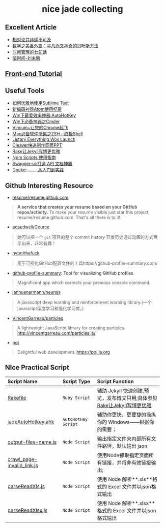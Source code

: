 <h1 align='center'>nice jade collecting</h1>

## Excellent Article
- [相对论并非遥不可及](http://www.jeffjade.com/2015/02/01/2015-02-01-recommended-article/)
- [数学之美番外篇：平凡而又神奇的贝叶斯方法](http://mindhacks.cn/2008/09/21/the-magical-bayesian-method/)
- [时间管理的七句话](http://www.ruanyifeng.com/blog/2016/05/time-management.html)
- [暗时间-刘未鹏](http://mindhacks.cn/2009/12/20/dark-time/)

## [Front-end Tutorial](https://github.com/nicejade/new-front-end-tutorial/blob/master/README.md)

## Useful Tools

- [如何优雅地使用Sublime Text](http://www.jeffjade.com/2015/12/15/2015-04-17-toss-sublime-text/)
- [新编码神器Atom使用纪要](http://www.jeffjade.com/2016/03/03/2016-03-02-how-to-use-atom/)
- [Win下最爱效率神器:AutoHotKey](http://www.jeffjade.com/2016/03/11/2016-03-11-autohotkey/)
- [Win下必备神器之Cmder](http://www.jeffjade.com/2016/01/13/2016-01-13-windows-software-cmder/)
- [Vimium~让您的Chrome起飞](http://www.jeffjade.com/2015/10/19/2015-10-18-chrome-vimium/)
- [Mac必备软件渐集之ZSH－终极Shell](http://www.jeffjade.com/2015/07/29/2015-07-29-mac-musthave-software/)
- [Listary Everything Wox Launch](http://www.jeffjade.com/2016/05/22/108-Listary-Everything-Wox-Launch/)
- [Cleaver快速制作网页PPT](http://www.jeffjade.com/2015/10/15/2015-10-16-cleaver-make-ppt/)
- [Rake让Jekyll写博更优雅](http://www.jeffjade.com/2016/03/26/2016-03-26-rakefile-for-jekyll/)
- [Npm Scripts 使用指南](http://www.ruanyifeng.com/blog/2016/10/npm_scripts.html)
- [Swagger-ui:打造 API 文档神器](http://swagger.io/swagger-ui/)
- [Docker —— 从入门到实践](https://yeasy.gitbooks.io/docker_practice/content/)

## Github Interesting Resource

- [resume/resume.github.com](https://github.com/resume/resume.github.com)

>**A service that creates your resume based on your GitHub repos/activity.** To make your resume visible just star this project, resume/resume.github.com. That's all there is to it!

- [acaudwell/Gource](https://github.com/acaudwell/Gource)

>她可以把一个 `git` 项目的整个 commit history 开发历史通过动画的方式展示出来，非常有趣！

- [nvbn/thefuck](https://github.com/)

>用于可视化GitHub配置文件的工具https://github-profile-summary.com/

- [github-profile-summary](https://github.com/tipsy/github-profile-summary): Tool for visualizing GitHub profiles.

>Magnificent app which corrects your previous console command.

- [janhuenermann/neurojs](https://github.com/janhuenermann/neurojs)

>A javascript deep learning and reinforcement learning library.(一个javascript深度学习和强化学习库。)

- [VincentGarreau/particles](https://github.com/VincentGarreau/particles.js)

>A lightweight JavaScript library for creating particles. http://vincentgarreau.com/particles.js/

- [poi](https://github.com/egoist/poi)

> Delightful web development.  https://poi.js.org

## NIce Practical Script

| Script Name     | Script Type | Script Function  |
| :------------- |:-------------| :-----|
|[Rakefile](https://github.com/nicejade/nice-jade-collecting/blob/master/tools/Rakefile) | `Ruby Script` | 辅助 Jekyll 快速创建,预览，发布博文只用;具体参见  [Rake让Jekyll写博更优雅](http://www.jeffjade.com/2016/03/26/2016-03-26-rakefile-for-jekyll/)|
| [jadeAutoHotkey.ahk](https://github.com/nicejade/nice-jade-collecting/blob/master/tools/jadeAutoHotkey.ahk) | `AutoHotHey Script`  | 辅助你更快，更便捷的操纵你的 Windows——根据你的需要；|
| [output-files-name.js](https://github.com/nicejade/nice-jade-collecting/blob/master/scripts/output-files-name.js) | `Node Script`  | 输出指定文件夹内部所有文件路径，默认输出 json|
| [crawl_page-invalid_link.js](https://github.com/nicejade/nice-jade-collecting/blob/master/scripts/crawl_page-invalid_link.js) | `Node Script`  | 使用Node抓取指定页面所有链接，并将非有效链接输出;|
| [parseReadXls.js](https://github.com/nicejade/nice-jade-collecting/blob/master/scripts/parseReadXls.js) | `Node Script` |  使用 Node 解析**.xls**格式的 Excel 文件并以json格式输出|
| [parseReadXlsx.js](https://github.com/nicejade/nice-jade-collecting/blob/master/scripts/parseReadXlsx.js) | `Node Script`| 使用 Node 解析**.xlsx**格式的 Excel 文件并以json格式输出|
